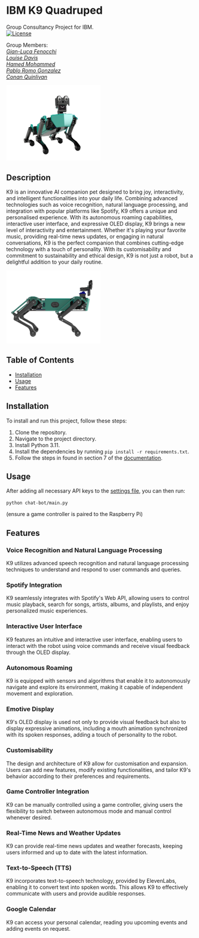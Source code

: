 # IBM K9 Quadruped
Group Consultancy Project for IBM.  
[![License](https://img.shields.io/badge/license-MIT-blue.svg)](https://opensource.org/licenses/MIT)


Group Members:  
*[Gian-Luca Fenocchi](https://github.com/SpaceBod)*  
*[Louise Davis](https://github.com/ljd20)*  
*[Hamed Mohammed](https://github.com/hamedm15)*  
*[Pablo Romo Gonzalez](https://github.com/pabloromogz)*  
*[Conan Quinlivan](https://github.com/)* 

<img src="img/K9-Sit.png" alt="K9" title="K9 AI" width=50%>

## Description

K9 is an innovative AI companion pet designed to bring joy, interactivity, and intelligent functionalities into your daily life. Combining advanced technologies such as voice recognition, natural language processing, and integration with popular platforms like Spotify, K9 offers a unique and personalised experience. With its autonomous roaming capabilities, interactive user interface, and expressive OLED display, K9 brings a new level of interactivity and entertainment. Whether it's playing your favorite music, providing real-time news updates, or engaging in natural conversations, K9 is the perfect companion that combines cutting-edge technology with a touch of personality. With its customisability and commitment to sustainability and ethical design, K9 is not just a robot, but a delightful addition to your daily routine.

<img src="img/K9-Side.png" alt="K9" title="K9 AI" width=50%>

## Table of Contents

- [Installation](#installation)
- [Usage](#usage)
- [Features](#features)

## Installation

To install and run this project, follow these steps:

1. Clone the repository.
2. Navigate to the project directory.
3. Install Python 3.11.
4. Install the dependencies by running `pip install -r requirements.txt`.
5. Follow the steps in found in section 7 of the [documentation](/Documentation.pdf).

## Usage
After adding all necessary API keys to the [settings file](chat-bot/settings.json), you can then run:

`python chat-bot/main.py`

(ensure a game controller is paired to the Raspberry Pi)

## Features

### Voice Recognition and Natural Language Processing

K9 utilizes advanced speech recognition and natural language processing techniques to understand and respond to user commands and queries.

### Spotify Integration

K9 seamlessly integrates with Spotify's Web API, allowing users to control music playback, search for songs, artists, albums, and playlists, and enjoy personalized music experiences.

### Interactive User Interface

K9 features an intuitive and interactive user interface, enabling users to interact with the robot using voice commands and receive visual feedback through the OLED display.

### Autonomous Roaming

K9 is equipped with sensors and algorithms that enable it to autonomously navigate and explore its environment, making it capable of independent movement and exploration.

### Emotive Display

K9's OLED display is used not only to provide visual feedback but also to display expressive animations, including a mouth animation synchronized with its spoken responses, adding a touch of personality to the robot.

### Customisability

The design and architecture of K9 allow for customisation and expansion. Users can add new features, modify existing functionalities, and tailor K9's behavior according to their preferences and requirements.

### Game Controller Integration

K9 can be manually controlled using a game controller, giving users the flexibility to switch between autonomous mode and manual control whenever desired.

### Real-Time News and Weather Updates

K9 can provide real-time news updates and weather forecasts, keeping users informed and up to date with the latest information.

### Text-to-Speech (TTS)

K9 incorporates text-to-speech technology, provided by ElevenLabs, enabling it to convert text into spoken words. This allows K9 to effectively communicate with users and provide audible responses.

### Google Calendar

K9 can access your personal calendar, reading you upcoming events and adding events on request.
